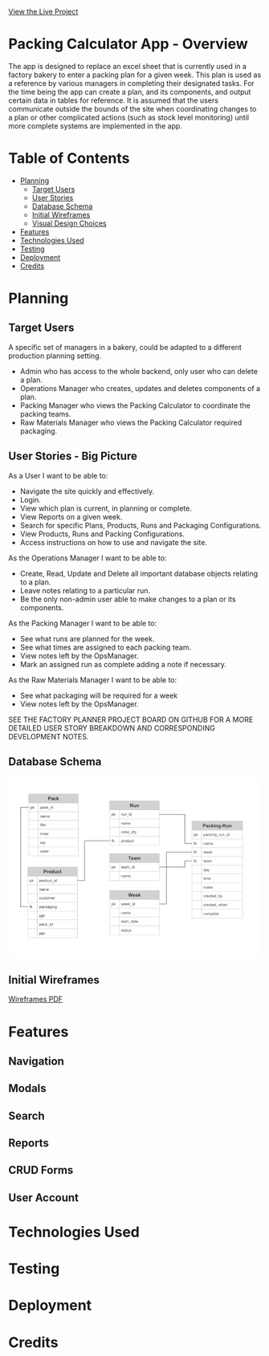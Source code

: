 [View the Live Project](https://packing-calc.herokuapp.com)

# Packing Calculator App - Overview

The app is designed to replace an excel sheet that is currently used in a factory bakery to enter a packing plan for a given week.  This plan is used as a reference by various managers in completing their designated tasks.  For the time being the app can create a plan, and its components, and output certain data in tables for reference.  It is assumed that the users communicate outside the bounds of the site when coordinating changes to a plan or other complicated actions (such as stock level monitoring) until more complete systems are implemented in the app.

# Table of Contents
+ [Planning](#planning)
  - [Target Users](#target-users)
  - [User Stories](#user-stories)
  - [Database Schema](#database-schema)
  - [Initial Wireframes](#initial-wireframes)
  - [Visual Design Choices](#visual-design-choices)
+ [Features](#features)
+ [Technologies Used](#technologies-used)
+ [Testing](#testing)
+ [Deployment](#deployment)
+ [Credits](#credits)

# Planning

## Target Users
A specific set of managers in a bakery, could be adapted to a different production planning setting.
- Admin who has access to the whole backend, only user who can delete a plan.
- Operations Manager who creates, updates and deletes components of a plan.
- Packing Manager who views the Packing Calculator to coordinate the packing teams.
- Raw Materials Manager who views the Packing Calculator required packaging.

## User Stories - Big Picture

As a User I want to be able to:
 - Navigate the site quickly and effectively.
 - Login.
 - View which plan is current, in planning or complete.
 - View Reports on a given week.
 - Search for specific Plans, Products, Runs and Packaging Configurations.
 - View Products, Runs and Packing Configurations.
 - Access instructions on how to use and navigate the site.

As the Operations Manager I want to be able to:

 - Create, Read, Update and Delete all important database objects relating to a plan.
 - Leave notes relating to a particular run.
 - Be the only non-admin user able to make changes to a plan or its components.

As the Packing Manager I want to be able to:

 - See what runs are planned for the week.
 - See what times are assigned to each packing team.
 - View notes left by the OpsManager.
 - Mark an assigned run as complete adding a note if necessary.

As the Raw Materials Manager I want to be able to:

 - See what packaging will be required for a week
 - View notes left by the OpsManager.

SEE THE FACTORY PLANNER PROJECT BOARD ON GITHUB FOR A MORE DETAILED USER STORY BREAKDOWN AND CORRESPONDING DEVELOPMENT NOTES.

## Database Schema

<img src="static/media/database-schema.png">

## Initial Wireframes

[Wireframes PDF](static/media/initial-wireframes.pdf)

# Features
## Navigation
## Modals
## Search
## Reports
## CRUD Forms
## User Account

# Technologies Used
# Testing
# Deployment
# Credits
